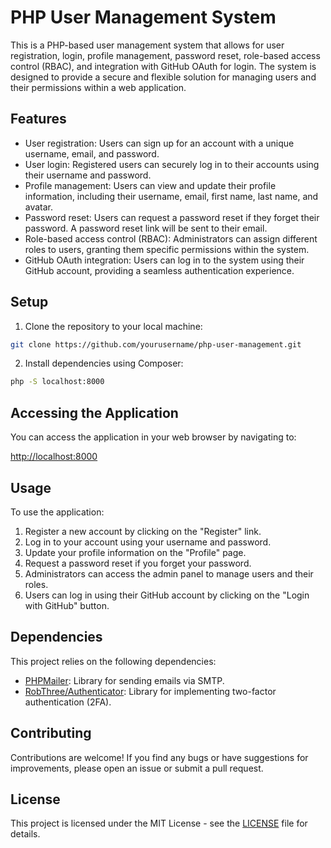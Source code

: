 # PHP User Management System

This is a PHP-based user management system that allows for user registration, login, profile management, password reset, role-based access control (RBAC), and integration with GitHub OAuth for login. The system is designed to provide a secure and flexible solution for managing users and their permissions within a web application.

## Features

- User registration: Users can sign up for an account with a unique username, email, and password.
- User login: Registered users can securely log in to their accounts using their username and password.
- Profile management: Users can view and update their profile information, including their username, email, first name, last name, and avatar.
- Password reset: Users can request a password reset if they forget their password. A password reset link will be sent to their email.
- Role-based access control (RBAC): Administrators can assign different roles to users, granting them specific permissions within the system.
- GitHub OAuth integration: Users can log in to the system using their GitHub account, providing a seamless authentication experience.

## Setup

1. Clone the repository to your local machine:

```bash
git clone https://github.com/yourusername/php-user-management.git
```

2. Install dependencies using Composer:

```bash
php -S localhost:8000
```

## Accessing the Application

You can access the application in your web browser by navigating to:

[http://localhost:8000](http://localhost:8000)

## Usage

To use the application:

1. Register a new account by clicking on the "Register" link.
2. Log in to your account using your username and password.
3. Update your profile information on the "Profile" page.
4. Request a password reset if you forget your password.
5. Administrators can access the admin panel to manage users and their roles.
6. Users can log in using their GitHub account by clicking on the "Login with GitHub" button.

## Dependencies

This project relies on the following dependencies:

- [PHPMailer](https://github.com/PHPMailer/PHPMailer): Library for sending emails via SMTP.
- [RobThree/Authenticator](https://github.com/RobThree/TwoFactorAuth): Library for implementing two-factor authentication (2FA).

## Contributing

Contributions are welcome! If you find any bugs or have suggestions for improvements, please open an issue or submit a pull request.

## License

This project is licensed under the MIT License - see the [LICENSE](LICENSE) file for details.
